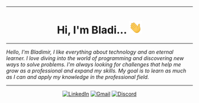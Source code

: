 <!--WELCOME BANNER-->
<div>
  <!--HERE THE IMAGE-->
</div>

------------------------------------------------------------------------------------------

<!--THE GREETING-->
<div>
  <h1 align="center">Hi, I'm Bladi... <img width="35" src="https://github.com/1999AZZAR/1999AZZAR/blob/main/resources/img/waving.gif"></h1>
</div>

------------------------------------------------------------------------------------------

<!--HERE ABOUT ME-->

<div>
  <em>
Hello, I'm Bladimir, I like everything about technology and an eternal learner. I love diving into the world of programming and discovering new ways to solve problems. I'm always looking for challenges that help me grow as a professional and expand my skills. My goal is to learn as much as I can and apply my knowledge in the professional field.
  </em>

  <hr>
  
  <p align="center">
<a href=https://www.linkedin.com/in/bladimir-antigua-sosa-b3615026b/><img src="https://img.shields.io/badge/linkedin-%230A66C2.svg?style=plastic&logo=linkedin&logoColor=white" alt="LinkedIn"/></a>
<a href="mailto:bladisosa7@gmail.com"><img img src="https://img.shields.io/badge/gmail-%23EA4335.svg?style=plastic&logo=gmail&logoColor=white" alt="Gmail"/></a>
    <a href=onbladi><img width="105px" height="28px" src="https://img.shields.io/badge/Discord-5865F2?style=flat&logo=discord&logoColor=white" alt="Discord"/></a>
  </p>
</div>
